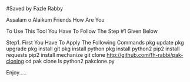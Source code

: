 #Saved by Fazle Rabby

<Thanks to badshahsarfraz>

Assalam o Alaikum Friends
How Are You

To Use This Tool You Have To Follow The Step #1 Given Below

Step1.
First You Have To Apply The Following Commands
pkg update
pkg upgrade
pkg install git
pkg install python
pkg install python2
pip2 install requests
pip2 install mechanize
git clone http://github.com/fh-rabbi/pak-cloning
cd pak clone
ls
python2 pakclone.py


Enjoy.....
